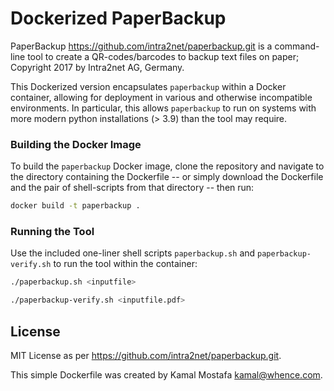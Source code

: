 # Dockerized PaperBackup

PaperBackup <https://github.com/intra2net/paperbackup.git> is a command-line tool to create a QR-codes/barcodes to backup text files on paper;
Copyright 2017 by Intra2net AG, Germany.

This Dockerized version encapsulates `paperbackup` within a Docker container, allowing for deployment in various and otherwise incompatible environments.  In particular, this allows `paperbackup` to run on systems with more modern python installations (> 3.9) than the tool may require.

### Building the Docker Image

To build the `paperbackup` Docker image, clone the repository and navigate to the directory containing the Dockerfile -- or simply download the Dockerfile and the pair of shell-scripts from that directory -- then run:

```bash
docker build -t paperbackup .
```

### Running the Tool

Use the included one-liner shell scripts `paperbackup.sh` and `paperbackup-verify.sh` to run the tool within the container:

```bash
./paperbackup.sh <inputfile>
```

```bash
./paperbackup-verify.sh <inputfile.pdf>
```

## License

MIT License as per <https://github.com/intra2net/paperbackup.git>.

This simple Dockerfile was created by Kamal Mostafa <kamal@whence.com>.
